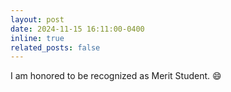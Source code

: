 ```yaml
---
layout: post
date: 2024-11-15 16:11:00-0400
inline: true
related_posts: false
---
```


I am honored to be recognized as Merit Student. :smile: